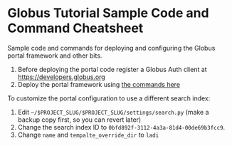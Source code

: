 # Globus Tutorial Sample Code and Command Cheatsheet
Sample code and commands for deploying and configuring the Globus portal framework and other bits.

1. Before deploying the portal code register a  Globus Auth client at https://developers.globus.org
2. Deploy the portal framework using [the commands here](commands.sh)

To customize the portal configuration to use a different search index:
1. Edit `~/$PROJECT_SLUG/$PROJECT_SLUG/settings/search.py` (make a backup copy first, so you can revert later)
2. Change the search index ID to `0bfd892f-3112-4a3a-81d4-00de69b3fcc9`.
3. Change `name` and `tempalte_override_dir` to `ladi`
